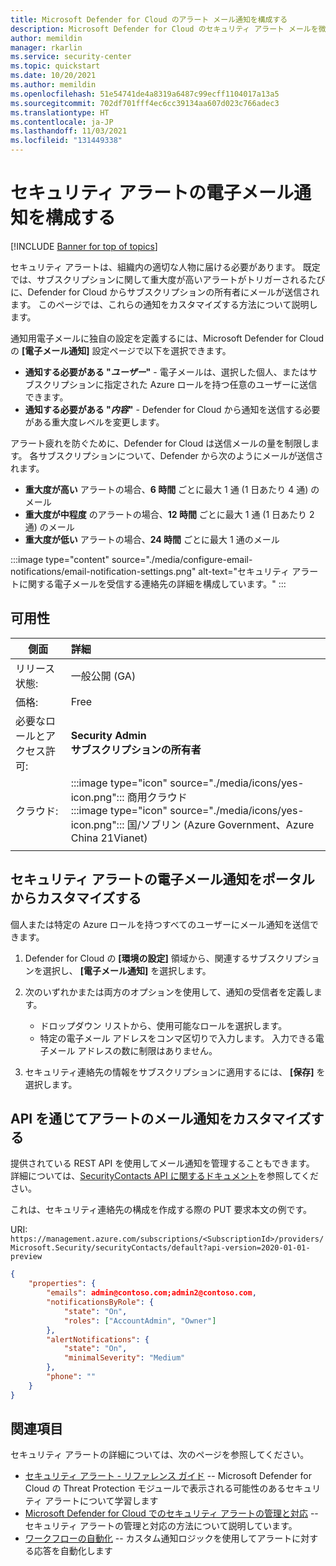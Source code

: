 ```yaml
---
title: Microsoft Defender for Cloud のアラート メール通知を構成する
description: Microsoft Defender for Cloud のセキュリティ アラート メールを微調整する方法について説明します。
author: memildin
manager: rkarlin
ms.service: security-center
ms.topic: quickstart
ms.date: 10/20/2021
ms.author: memildin
ms.openlocfilehash: 51e54741de4a8319a6487c99ecff1104017a13a5
ms.sourcegitcommit: 702df701fff4ec6cc39134aa607d023c766adec3
ms.translationtype: HT
ms.contentlocale: ja-JP
ms.lasthandoff: 11/03/2021
ms.locfileid: "131449338"
---
```

# <a name="configure-email-notifications-for-security-alerts"></a>セキュリティ アラートの電子メール通知を構成する 

[!INCLUDE [Banner for top of topics](./includes/banner.md)]

セキュリティ アラートは、組織内の適切な人物に届ける必要があります。 既定では、サブスクリプションに関して重大度が高いアラートがトリガーされるたびに、Defender for Cloud からサブスクリプションの所有者にメールが送信されます。 このページでは、これらの通知をカスタマイズする方法について説明します。

通知用電子メールに独自の設定を定義するには、Microsoft Defender for Cloud の **[電子メール通知]** 設定ページで以下を選択できます。

- **通知する必要がある "*ユーザー*"** - 電子メールは、選択した個人、またはサブスクリプションに指定された Azure ロールを持つ任意のユーザーに送信できます。 
- **通知する必要がある "*内容*"** - Defender for Cloud から通知を送信する必要がある重大度レベルを変更します。

アラート疲れを防ぐために、Defender for Cloud は送信メールの量を制限します。 各サブスクリプションについて、Defender から次のようにメールが送信されます。

- **重大度が高い** アラートの場合、**6 時間** ごとに最大 1 通 (1 日あたり 4 通) のメール
- **重大度が中程度** のアラートの場合、**12 時間** ごとに最大 1 通 (1 日あたり 2 通) のメール
- **重大度が低い** アラートの場合、**24 時間** ごとに最大 1 通のメール

:::image type="content" source="./media/configure-email-notifications/email-notification-settings.png" alt-text="セキュリティ アラートに関する電子メールを受信する連絡先の詳細を構成しています。" :::
 
## <a name="availability"></a>可用性

|側面|詳細|
|----|:----|
|リリース状態:|一般公開 (GA)|
|価格:|Free|
|必要なロールとアクセス許可:|**Security Admin**<br>**サブスクリプションの所有者** |
|クラウド:|:::image type="icon" source="./media/icons/yes-icon.png"::: 商用クラウド<br>:::image type="icon" source="./media/icons/yes-icon.png"::: 国/ソブリン (Azure Government、Azure China 21Vianet)|
|||


## <a name="customize-the-security-alerts-email-notifications-via-the-portal"></a>セキュリティ アラートの電子メール通知をポータルからカスタマイズする<a name="email"></a>
個人または特定の Azure ロールを持つすべてのユーザーにメール通知を送信できます。

1. Defender for Cloud の **[環境の設定]** 領域から、関連するサブスクリプションを選択し、 **[電子メール通知]** を選択します。

1. 次のいずれかまたは両方のオプションを使用して、通知の受信者を定義します。

    - ドロップダウン リストから、使用可能なロールを選択します。
    - 特定の電子メール アドレスをコンマ区切りで入力します。 入力できる電子メール アドレスの数に制限はありません。

1. セキュリティ連絡先の情報をサブスクリプションに適用するには、 **[保存]** を選択します。

## <a name="customize-the-alerts-email-notifications-through-the-api"></a>API を通じてアラートのメール通知をカスタマイズする
提供されている REST API を使用してメール通知を管理することもできます。 詳細については、[SecurityContacts API に関するドキュメント](/rest/api/securitycenter/securitycontacts)を参照してください。

これは、セキュリティ連絡先の構成を作成する際の PUT 要求本文の例です。

URI: `https://management.azure.com/subscriptions/<SubscriptionId>/providers/Microsoft.Security/securityContacts/default?api-version=2020-01-01-preview`

```json
{
    "properties": {
        "emails": admin@contoso.com;admin2@contoso.com,
        "notificationsByRole": {
            "state": "On",
            "roles": ["AccountAdmin", "Owner"]
        },
        "alertNotifications": {
            "state": "On",
            "minimalSeverity": "Medium"
        },
        "phone": ""
    }
}
```


## <a name="see-also"></a>関連項目
セキュリティ アラートの詳細については、次のページを参照してください。

- [セキュリティ アラート - リファレンス ガイド](alerts-reference.md) -- Microsoft Defender for Cloud の Threat Protection モジュールで表示される可能性のあるセキュリティ アラートについて学習します
- [Microsoft Defender for Cloud でのセキュリティ アラートの管理と対応](managing-and-responding-alerts.md) -- セキュリティ アラートの管理と対応の方法について説明しています。
- [ワークフローの自動化](workflow-automation.md) -- カスタム通知ロジックを使用してアラートに対する応答を自動化します